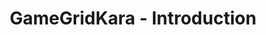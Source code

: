 ---
layout: redirect
title: "GameGridKara - Introduction"
slug: gamegrid-kara-intro-de
redirect: /library/gamegrid-kara/de/
published: true
---